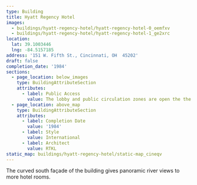 ```yaml
---
type: Building
title: Hyatt Regency Hotel
images:
  - buildings/hyatt-regency-hotel/hyatt-regency-hotel-0_oemfxv
  - buildings/hyatt-regency-hotel/hyatt-regency-hotel-1_ge2xrc
location:
  lat: 39.1003446
  lng: -84.5157185
address: '151 W. Fifth St., Cincinnati, OH  45202'
draft: false
completion_date: '1984'
sections:
  - page_location: below_images
    type: BuildingAttributeSection
    attributes:
      - label: Public Access
        value: The lobby and public circulation zones are open the the public.
  - page_location: above_map
    type: BuildingAttributeSection
    attributes:
      - label: Completion Date
        value: '1984'
      - label: Style
        value: International
      - label: Architect
        value: RTKL
static_map: buildings/hyatt-regency-hotel/static-map_cineqv
---
```


The curved south façade of the building gives panoramic river views to more hotel rooms.
